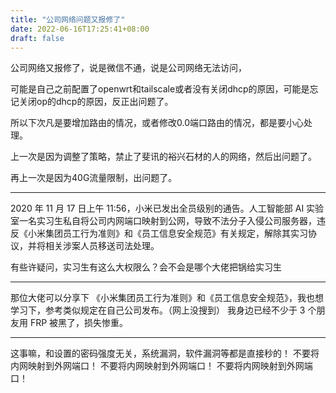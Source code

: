 ```yaml
---
title: "公司网络问题又报修了"
date: 2022-06-16T17:25:41+08:00
draft: false
---
```


公司网络又报修了，说是微信不通，说是公司网络无法访问，

可能是自己之前配置了openwrt和tailscale或者没有关闭dhcp的原因，可能是忘记关闭op的dhcp的原因，反正出问题了。

所以下次凡是要增加路由的情况，或者修改0.0端口路由的情况，都是要小心处理。

上一次是因为调整了策略，禁止了斐讯的裕兴石材的人的网络，然后出问题了。

再上一次是因为40G流量限制，出问题了。

-----------------

2020 年 11 月 17 日上午 11:56，小米已发出全员级别的通告。人工智能部 AI 实验室一名实习生私自将公司内网端口映射到公网，导致不法分子入侵公司服务器，违反《小米集团员工行为准则》和《员工信息安全规范》有关规定，解除其实习协议，并将相关涉案人员移送司法处理。


有些许疑问，实习生有这么大权限么？会不会是哪个大佬把锅给实习生

-----

那位大佬可以分享下 《小米集团员工行为准则》和《员工信息安全规范》，我也想学习下，参考类似规定在自己公司发布。（网上没搜到） 我身边已经不少于 3 个朋友用 FRP 被黑了，损失惨重。

---------------

这事嘛，和设置的密码强度无关，系统漏洞，软件漏洞等都是直接秒的！
不要将内网映射到外网端口！
不要将内网映射到外网端口！
不要将内网映射到外网端口！

